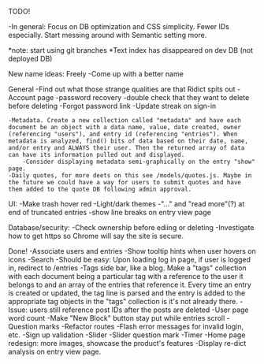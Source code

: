 TODO!

-In general: Focus on DB optimization and CSS simplicity. Fewer IDs especially. Start messing around with Semantic setting more. 
    
*note: start using git branches
*Text index has disappeared on dev DB (not deployed DB)

New name ideas: Freely
-Come up with a better name


General
    -Find out what those strange qualities are that Ridict spits out
    -Account page
        -password recovery
        -double check that they want to delete before deleting
    -Forgot password link
    -Update streak on sign-in
    
    -Metadata. Create a new collection called "metadata" and have each document be an object with a data name, value, date created, owner (referencing "users"), and entry id (referencing "entries"). When metadata is analyzed, find() bits of data based on their date, name, and/or entry and ALWAYS their user. Then the returned array of data can have its information pulled out and displayed. 
        -Consider displaying metadata semi-graphically on the entry "show" page.
    -Daily quotes, for more deets on this see /models/quotes.js. Maybe in the future we could have a way for users to submit quotes and have them added to the quote DB following admin approval.

UI:
    -Make trash hover red
    -Light/dark themes
    -"..." and "read more"(?) at end of truncated entries
    -show line breaks on entry view page

Database/security:
    -Check ownership before ediing or deleting
    -Investigate how to get https so Chrome will say the site is secure.
    
Done!
    -Associate users and entries
    -Show tooltip hints when user hovers on icons
    -Search
    -Should be easy: Upon loading log in page, if user is logged in, redirect to /entries
    -Tags side bar, like a blog. Make a "tags" collection with each document being a particular tag with a reference to the user it belongs to and an array of the entries that reference it. Every time an entry is created or updated, the tag line is parsed and the entry is added to the appropriate tag objects in the "tags" collection is it's not already there.
    -Issue: users still reference post IDs after the posts are deleted
    -User page word count
    -Make "New Block" button stay put while entries scroll
    -Question marks
    -Refactor routes
    -Flash error messages for invalid login, etc.
    -Sign up validation
    -Slider
    -Slider question mark
    -Timer
    -Home page redesign: more images, showcase the product's features
    -Display re-dict analysis on entry view page.